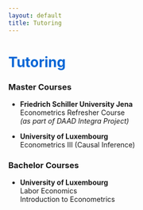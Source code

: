 ```yaml
---
layout: default
title: Tutoring
---
```


<h1 style="color: #0366d6;">Tutoring</h1>

### Master Courses

- **Friedrich Schiller University Jena**  
  Econometrics Refresher Course  
  <em>(as part of DAAD Integra Project)</em>

- **University of Luxembourg**  
  Econometrics III (Causal Inference)

### Bachelor Courses

- **University of Luxembourg**  
  Labor Economics  
  Introduction to Econometrics
